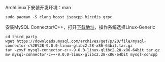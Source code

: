 ArchLinux下安装开发环境：man

```shell
sudo pacman -S clang boost jsoncpp hiredis grpc
```

安装MySQL Connector/C++，打开[下载地址](https://downloads.mysql.com/archives/c-cpp/)，操作系统选择Linux-Generic

```shell
cd third_party
wget https://downloads.mysql.com/archives/get/p/20/file/mysql-connector-c%2B%2B-9.0.0-linux-glibc2.28-x86-64bit.tar.gz
tar -zxvf mysql-connector-c++-9.0.0-linux-glibc2.28-x86-64bit.tar.gz
mv mysql-connector-c++-9.0.0-linux-glibc2.28-x86-64bit mysql-concpp
```